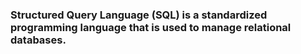 ### Structured Query Language (SQL) is a standardized programming language that is used to manage relational databases.